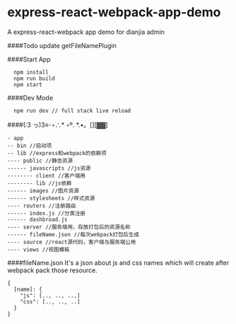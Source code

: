 # express-react-webpack-app-demo
A express-react-webpack app demo for dianjia admin

####Todo
update getFileNamePlugin


####Start App
```
  npm install
  npm run build
  npm start
```


####Dev Mode
```
  npm run dev // full stack live reload
```


####(:3 っ)3≡･◦∴* ◦º. *.•。[][▓▓]
```
- app
-- bin //启动项
-- lib //express和webpack的依赖项
---- public //静态资源
------ javascripts //js资源
-------- client //客户端用
-------- lib //js依赖
------ images //图片资源
------ stylesheets //样式资源
---- routers //注册路由
------ index.js //分类注册
------ dashbroad.js
---- server //服务端用，存放打包后的资源名称
------ fileName.json //每次webpack打包后生成
---- source //react源代码，客户端与服务端公用
---- views //视图模板
```


####fileName.json
It's a json about js and css names which will create after webpack pack those resource.
```
{
  [name]: {
    "js": [.., .., ..,]
    "css": [.., .., ..]
  }
}
```
